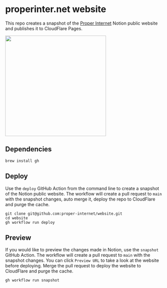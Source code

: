# properinter.net website

This repo creates a snapshot of the <a href="https://sneaky-cry-8e7.notion.site/Proper-Internet-1463b3f59a6a8049966dd1e89fc5f3c4" target="_blank">Proper Internet</a> Notion public website and publishes it to CloudFlare Pages.

<img src="https://github.com/user-attachments/assets/b0fe77d4-663c-42be-a61f-3101a8afaf74" width="320" />

## Dependencies
```
brew install gh
```

## Deploy
Use the `deploy` GitHub Action from the command line to create a snapshot of the Notion public website. The workflow will create a pull request to `main` with the snapshot changes, auto merge it, deploy the repo to CloudFlare and purge the cache.
```
git clone git@github.com:proper-internet/website.git
cd website
gh workflow run deploy
```

## Preview
If you would like to preview the changes made in Notion, use the `snapshot` GitHub Action. The workflow will create a pull request to `main` with the snapshot changes. You can click `Preview URL` to take a look at the website before deploying. Merge the pull request to deploy the website to CloudFlare and purge the cache.

```
gh workflow run snapshot
```

